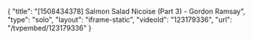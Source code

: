 {
    "title": "[1508434378] Salmon Salad Nicoise (Part 3) - Gordon Ramsay",
    "type": "solo",
    "layout": "iframe-static",
    "videoId": "123179336",
    "url": "\/tvpembed\/123179336"
}